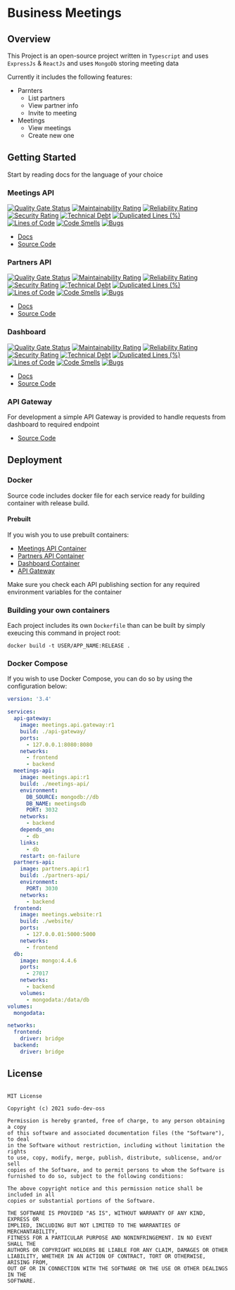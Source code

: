 # Business Meetings

## Overview

This Project is an open-source project written in `Typescript` and uses `ExpressJs` & `ReactJs` and uses `MongoDb` storing meeting data

Currently it includes the following features:

- Parnters
  - List partners
  - View partner info
  - Invite to meeting
- Meetings
  - View meetings
  - Create new one

## Getting Started

Start by reading docs for the language of your choice

### Meetings API

[![Quality Gate Status](https://sonarcloud.io/api/project_badges/measure?project=SudoDevOSS_business-meeting-meetings-api&metric=alert_status)](https://sonarcloud.io/dashboard?id=SudoDevOSS_business-meeting-meetings-api) [![Maintainability Rating](https://sonarcloud.io/api/project_badges/measure?project=SudoDevOSS_business-meeting-meetings-api&metric=sqale_rating)](https://sonarcloud.io/dashboard?id=SudoDevOSS_business-meeting-meetings-api) [![Reliability Rating](https://sonarcloud.io/api/project_badges/measure?project=SudoDevOSS_business-meeting-meetings-api&metric=reliability_rating)](https://sonarcloud.io/dashboard?id=SudoDevOSS_business-meeting-meetings-api) [![Security Rating](https://sonarcloud.io/api/project_badges/measure?project=SudoDevOSS_business-meeting-meetings-api&metric=security_rating)](https://sonarcloud.io/dashboard?id=SudoDevOSS_business-meeting-meetings-api) [![Technical Debt](https://sonarcloud.io/api/project_badges/measure?project=SudoDevOSS_business-meeting-meetings-api&metric=sqale_index)](https://sonarcloud.io/dashboard?id=SudoDevOSS_business-meeting-meetings-api) [![Duplicated Lines (%)](https://sonarcloud.io/api/project_badges/measure?project=SudoDevOSS_business-meeting-meetings-api&metric=duplicated_lines_density)](https://sonarcloud.io/dashboard?id=SudoDevOSS_business-meeting-meetings-api) [![Lines of Code](https://sonarcloud.io/api/project_badges/measure?project=SudoDevOSS_business-meeting-meetings-api&metric=ncloc)](https://sonarcloud.io/dashboard?id=SudoDevOSS_business-meeting-meetings-api) [![Code Smells](https://sonarcloud.io/api/project_badges/measure?project=SudoDevOSS_business-meeting-meetings-api&metric=code_smells)](https://sonarcloud.io/dashboard?id=SudoDevOSS_business-meeting-meetings-api) [![Bugs](https://sonarcloud.io/api/project_badges/measure?project=SudoDevOSS_business-meeting-meetings-api&metric=bugs)](https://sonarcloud.io/dashboard?id=SudoDevOSS_business-meeting-meetings-api)

- [Docs](/meetings/dependencies/?id=overview)
- [Source Code](https://github.com/omar-bizreh/business-meeting-meetings-api)

### Partners API

[![Quality Gate Status](https://sonarcloud.io/api/project_badges/measure?project=SudoDevOSS_business-meeting-partners-api&metric=alert_status)](https://sonarcloud.io/dashboard?id=SudoDevOSS_business-meeting-partners-api) [![Maintainability Rating](https://sonarcloud.io/api/project_badges/measure?project=SudoDevOSS_business-meeting-partners-api&metric=sqale_rating)](https://sonarcloud.io/dashboard?id=SudoDevOSS_business-meeting-partners-api) [![Reliability Rating](https://sonarcloud.io/api/project_badges/measure?project=SudoDevOSS_business-meeting-partners-api&metric=reliability_rating)](https://sonarcloud.io/dashboard?id=SudoDevOSS_business-meeting-partners-api) [![Security Rating](https://sonarcloud.io/api/project_badges/measure?project=SudoDevOSS_business-meeting-partners-api&metric=security_rating)](https://sonarcloud.io/dashboard?id=SudoDevOSS_business-meeting-partners-api) [![Technical Debt](https://sonarcloud.io/api/project_badges/measure?project=SudoDevOSS_business-meeting-partners-api&metric=sqale_index)](https://sonarcloud.io/dashboard?id=SudoDevOSS_business-meeting-partners-api) [![Duplicated Lines (%)](https://sonarcloud.io/api/project_badges/measure?project=SudoDevOSS_business-meeting-partners-api&metric=duplicated_lines_density)](https://sonarcloud.io/dashboard?id=SudoDevOSS_business-meeting-partners-api) [![Lines of Code](https://sonarcloud.io/api/project_badges/measure?project=SudoDevOSS_business-meeting-partners-api&metric=ncloc)](https://sonarcloud.io/dashboard?id=SudoDevOSS_business-meeting-partners-api) [![Code Smells](https://sonarcloud.io/api/project_badges/measure?project=SudoDevOSS_business-meeting-partners-api&metric=code_smells)](https://sonarcloud.io/dashboard?id=SudoDevOSS_business-meeting-partners-api) [![Bugs](https://sonarcloud.io/api/project_badges/measure?project=SudoDevOSS_business-meeting-partners-api&metric=bugs)](https://sonarcloud.io/dashboard?id=SudoDevOSS_business-meeting-partners-api)

- [Docs](/partners/dependencies/?id=overview)
- [Source Code](https://github.com/omar-bizreh/business-meeting-partners-api)

### Dashboard

[![Quality Gate Status](https://sonarcloud.io/api/project_badges/measure?project=SudoDevOSS_business-meeting-frontend&metric=alert_status)](https://sonarcloud.io/dashboard?id=SudoDevOSS_business-meeting-frontend) [![Maintainability Rating](https://sonarcloud.io/api/project_badges/measure?project=SudoDevOSS_business-meeting-frontend&metric=sqale_rating)](https://sonarcloud.io/dashboard?id=SudoDevOSS_business-meeting-frontend) [![Reliability Rating](https://sonarcloud.io/api/project_badges/measure?project=SudoDevOSS_business-meeting-frontend&metric=reliability_rating)](https://sonarcloud.io/dashboard?id=SudoDevOSS_business-meeting-frontend) [![Security Rating](https://sonarcloud.io/api/project_badges/measure?project=SudoDevOSS_business-meeting-frontend&metric=security_rating)](https://sonarcloud.io/dashboard?id=SudoDevOSS_business-meeting-frontend) [![Technical Debt](https://sonarcloud.io/api/project_badges/measure?project=SudoDevOSS_business-meeting-frontend&metric=sqale_index)](https://sonarcloud.io/dashboard?id=SudoDevOSS_business-meeting-frontend) [![Duplicated Lines (%)](https://sonarcloud.io/api/project_badges/measure?project=SudoDevOSS_business-meeting-frontend&metric=duplicated_lines_density)](https://sonarcloud.io/dashboard?id=SudoDevOSS_business-meeting-frontend) [![Lines of Code](https://sonarcloud.io/api/project_badges/measure?project=SudoDevOSS_business-meeting-frontend&metric=ncloc)](https://sonarcloud.io/dashboard?id=SudoDevOSS_business-meeting-frontend) [![Code Smells](https://sonarcloud.io/api/project_badges/measure?project=SudoDevOSS_business-meeting-frontend&metric=code_smells)](https://sonarcloud.io/dashboard?id=SudoDevOSS_business-meeting-frontend) [![Bugs](https://sonarcloud.io/api/project_badges/measure?project=SudoDevOSS_business-meeting-frontend&metric=bugs)](https://sonarcloud.io/dashboard?id=SudoDevOSS_business-meeting-frontend)

- [Docs](/dashboard/dependencies/?id=overview)
- [Source Code](https://github.com/omar-bizreh/business-meeting-frontend)

### API Gateway

For development a simple API Gateway is provided to handle requests from dashboard to required endpoint

- [Source Code](https://github.com/omar-bizreh/business-meeting-api-gateway)

## Deployment

### Docker

Source code includes docker file for each service ready for building container with release build.

#### Prebuilt

If you wish you to use prebuilt containers:

- [Meetings API Container](https://hub.docker.com/r/sudodevosss/meetings-api)
- [Partners API Container](https://hub.docker.com/r/sudodevosss/partners-api)
- [Dashboard Container](https://hub.docker.com/r/sudodevosss/meetings-dashboard)
- [API Gateway](https://hub.docker.com/r/sudodevosss/meetings-api-gateway)

Make sure you check each API publishing section for any required environment variables for the container

### Building your own containers

Each project includes its own `Dockerfile` than can be built by simply exeucing this command in project root:

`docker build -t USER/APP_NAME:RELEASE .`

### Docker Compose

If you wish to use Docker Compose, you can do so by using the configuration below:

```yml
version: '3.4'

services:
  api-gateway:
    image: meetings.api.gateway:r1
    build: ./api-gateway/
    ports:
      - 127.0.0.1:8080:8080
    networks:
      - frontend
      - backend
  meetings-api:
    image: meetings.api:r1
    build: ./meetings-api/
    environment:
      DB_SOURCE: mongodb://db
      DB_NAME: meetingsdb
      PORT: 3032
    networks:
      - backend
    depends_on:
      - db
    links:
      - db
    restart: on-failure
  partners-api:
    image: partners.api:r1
    build: ./partners-api/
    environment:
      PORT: 3030
    networks:
      - backend
  frontend:
    image: meetings.website:r1
    build: ./website/
    ports:
      - 127.0.0.01:5000:5000
    networks:
      - frontend
  db:
    image: mongo:4.4.6
    ports:
      - 27017
    networks:
      - backend
    volumes:
      - mongodata:/data/db
volumes:
  mongodata:

networks:
  frontend:
    driver: bridge
  backend:
    driver: bridge
```

## License

```text

MIT License

Copyright (c) 2021 sudo-dev-oss

Permission is hereby granted, free of charge, to any person obtaining a copy
of this software and associated documentation files (the "Software"), to deal
in the Software without restriction, including without limitation the rights
to use, copy, modify, merge, publish, distribute, sublicense, and/or sell
copies of the Software, and to permit persons to whom the Software is
furnished to do so, subject to the following conditions:

The above copyright notice and this permission notice shall be included in all
copies or substantial portions of the Software.

THE SOFTWARE IS PROVIDED "AS IS", WITHOUT WARRANTY OF ANY KIND, EXPRESS OR
IMPLIED, INCLUDING BUT NOT LIMITED TO THE WARRANTIES OF MERCHANTABILITY,
FITNESS FOR A PARTICULAR PURPOSE AND NONINFRINGEMENT. IN NO EVENT SHALL THE
AUTHORS OR COPYRIGHT HOLDERS BE LIABLE FOR ANY CLAIM, DAMAGES OR OTHER
LIABILITY, WHETHER IN AN ACTION OF CONTRACT, TORT OR OTHERWISE, ARISING FROM,
OUT OF OR IN CONNECTION WITH THE SOFTWARE OR THE USE OR OTHER DEALINGS IN THE
SOFTWARE.
```
